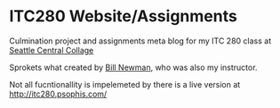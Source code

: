 # ITC280 Website/Assignments

Culmination project and assignments meta blog for my ITC 280 class at [Seattle Central Collage](http://www.seattlecentral.edu) 

Sprokets what created by [Bill Newman](http://www.newmanix.com/itc280/), who was also my instructor.

Not all fucntionallity is impelemeted by there is a live version at http://itc280.psophis.com/
